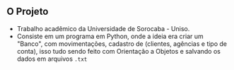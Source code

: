 ## O Projeto

- Trabalho acadêmico da Universidade de Sorocaba - Uniso.
- Consiste em um programa em Python, onde a ideia era criar um "Banco", com movimentações, cadastro de (clientes, agências e tipo de conta), isso tudo sendo feito com Orientação a Objetos e salvando os dados em arquivos `.txt`
